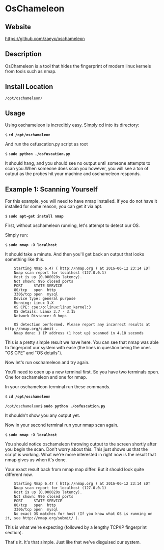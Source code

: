 OsChameleon
=======

Website
-------

<https://github.com/zaeyx/oschameleon>

Description
-----------

OsChameleon is a tool that hides the fingerprint of modern linux kernels from tools such as nmap.

Install Location
----------------

`/opt/oschameleon/`

Usage
-----

Using oschameleon is incredibly easy.  Simply cd into its directory:

`$` **`cd /opt/oschameleon`**

And run the osfuscation.py script as root

`$` **`sudo python ./osfuscation.py`**

It should hang, and you should see no output until someone attempts to scan you.When someone does scan you however, you will see a ton of output as the probes hit your machine and oschameleon responds.


Example 1: Scanning Yourself
---------------------------------

For this example, you will need to have nmap installed.  If you do not have it installed for some reason, you can get it via apt.

`$` **`sudo apt-get install nmap`**

First, without oschameleon running, let's attempt to detect our OS.

Simply run:

`$` **`sudo nmap -O localhost`**

It should take a minute.  And then you'll get back an output that looks something like this.

		Starting Nmap 6.47 ( http://nmap.org ) at 2016-06-12 23:14 EDT
		Nmap scan report for localhost (127.0.0.1)
		Host is up (0.000020s latency).
		Not shown: 996 closed ports
		PORT	 STATE SERVICE
		80/tcp	 open  http
		3306/tcp open  mysql
		Device type: general purpose
		Running: Linux 3.X
		OS CPE: cpe:/o:linux:linux_kernel:3
		OS details: Linux 3.7 - 3.15
		Network Distance: 0 hops

		OS detection performed. Please report any incorrect results at http://nmap.org/submit .
		Nmap done: 1 IP address (1 host up) scanned in 4.18 seconds

This is a pretty simple result we have here.  You can see that nmap was able to fingerprint our system with ease (the lines in question being the ones "OS CPE" and "OS details").

Now let's run oschameleon and try again.

You'll need to open up a new terminal first.  So you have two terminals open.  One for oschameleon and one for nmap.  

In your oschameleon terminal run these commands.

`$` **`cd /opt/oschameleon`**

`/opt/oschameleon$` **`sudo python ./osfuscation.py`**

It shouldn't show you any output yet.

Now in your second terminal run your nmap scan again.

`$` **`sudo nmap -O localhost`**

You should notice oschameleon throwing output to the screen shortly after you begin the scan.  Don't worry about this.  This just shows us that the script is working.  What we're more interested in right now is the result that nmap gives us when it's done.

Your exact result back from nmap map differ.  But it should look quite different now.  

		
		Starting Nmap 6.47 ( http://nmap.org ) at 2016-06-12 23:14 EDT
		Nmap scan report for localhost (127.0.0.1)
		Host is up (0.000020s latency).
		Not shown: 996 closed ports
		PORT     STATE SERVICE
		80/tcp   open  http
		3306/tcp open  mysql
		No exact OS matches for host (If you know what OS is running on it, see http://nmap.org/submit/ ).
		

This is what we're expecting (followed by a lengthy TCP/IP fingerprint section).

That's it.  It's that simple.  Just like that we've disguised our system.


